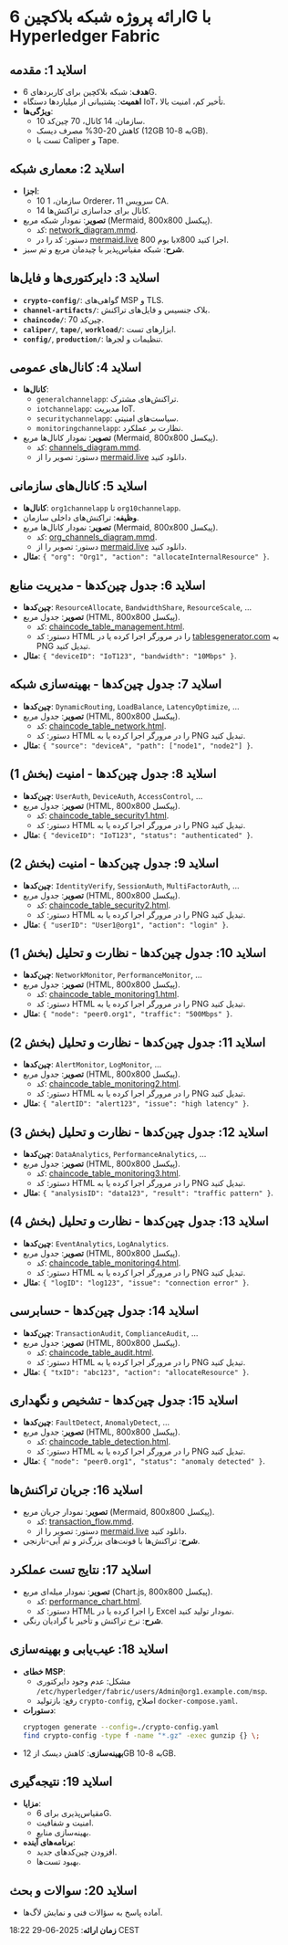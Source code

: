 # ارائه پروژه شبکه بلاکچین 6G با Hyperledger Fabric

## اسلاید 1: مقدمه
- **هدف**: شبکه بلاکچین برای کاربردهای 6G.
- **اهمیت**: پشتیبانی از میلیاردها دستگاه IoT، تأخیر کم، امنیت بالا.
- **ویژگی‌ها**:
  - 10 سازمان، 14 کانال، 70 چین‌کد.
  - کاهش 20-30% مصرف دیسک (12GB به 8-10GB).
  - تست با Caliper و Tape.

## اسلاید 2: معماری شبکه
- **اجزا**:
  - 10 سازمان، 1 Orderer، 11 سرویس CA.
  - 14 کانال برای جداسازی تراکنش‌ها.
- **تصویر**: نمودار شبکه مربع (Mermaid, 800x800 پیکسل).
  - کد: [network_diagram.mmd](#4ff49853-1c14-47a4-98f3-c822b40e481c).
  - دستور: کد را در [mermaid.live](https://mermaid.live) با بوم 800x800 اجرا کنید.
- **شرح**: شبکه مقیاس‌پذیر با چیدمان مربع و تم سبز.

## اسلاید 3: دایرکتوری‌ها و فایل‌ها
- **`crypto-config/`**: گواهی‌های MSP و TLS.
- **`channel-artifacts/`**: بلاک جنسیس و فایل‌های تراکنش.
- **`chaincode/`**: 70 چین‌کد.
- **`caliper/`**, **`tape/`**, **`workload/`**: ابزارهای تست.
- **`config/`**, **`production/`**: تنظیمات و لجرها.

## اسلاید 4: کانال‌های عمومی
- **کانال‌ها**:
  - `generalchannelapp`: تراکنش‌های مشترک.
  - `iotchannelapp`: مدیریت IoT.
  - `securitychannelapp`: سیاست‌های امنیتی.
  - `monitoringchannelapp`: نظارت بر عملکرد.
- **تصویر**: نمودار کانال‌ها مربع (Mermaid, 800x800 پیکسل).
  - کد: [channels_diagram.mmd](#2e8ca050-b5fe-4b3b-9aa0-a0e1b20a7c6d).
  - دستور: تصویر را از [mermaid.live](https://mermaid.live) دانلود کنید.

## اسلاید 5: کانال‌های سازمانی
- **کانال‌ها**: `org1channelapp` تا `org10channelapp`.
- **وظیفه**: تراکنش‌های داخلی سازمان.
- **تصویر**: نمودار کانال‌ها مربع (Mermaid, 800x800 پیکسل).
  - کد: [org_channels_diagram.mmd](#ced7b5f0-e340-4d4e-aa40-44d35b7d747c).
  - دستور: تصویر را از [mermaid.live](https://mermaid.live) دانلود کنید.
- **مثال**: `{ "org": "Org1", "action": "allocateInternalResource" }`.

## اسلاید 6: جدول چین‌کدها - مدیریت منابع
- **چین‌کدها**: `ResourceAllocate`, `BandwidthShare`, `ResourceScale`, ...
- **تصویر**: جدول مربع (HTML, 800x800 پیکسل).
  - کد: [chaincode_table_management.html](#82814ebf-7610-4ca8-ae1a-0b0cf441a95e).
  - دستور: کد HTML را در مرورگر اجرا کرده یا در [tablesgenerator.com](https://www.tablesgenerator.com/markdown_tables) به PNG تبدیل کنید.
- **مثال**: `{ "deviceID": "IoT123", "bandwidth": "10Mbps" }`.

## اسلاید 7: جدول چین‌کدها - بهینه‌سازی شبکه
- **چین‌کدها**: `DynamicRouting`, `LoadBalance`, `LatencyOptimize`, ...
- **تصویر**: جدول مربع (HTML, 800x800 پیکسل).
  - کد: [chaincode_table_network.html](#b7a2c4e1-9f2a-4e7b-8c3d-6f8e9a0b1c2d).
  - دستور: کد HTML را در مرورگر اجرا کرده یا به PNG تبدیل کنید.
- **مثال**: `{ "source": "deviceA", "path": ["node1", "node2"] }`.

## اسلاید 8: جدول چین‌کدها - امنیت (بخش 1)
- **چین‌کدها**: `UserAuth`, `DeviceAuth`, `AccessControl`, ...
- **تصویر**: جدول مربع (HTML, 800x800 پیکسل).
  - کد: [chaincode_table_security1.html](#d3e5f7a2-0b3c-4f8d-9e4a-7b9c0d1e2f3a).
  - دستور: کد HTML را در مرورگر اجرا کرده یا به PNG تبدیل کنید.
- **مثال**: `{ "deviceID": "IoT123", "status": "authenticated" }`.

## اسلاید 9: جدول چین‌کدها - امنیت (بخش 2)
- **چین‌کدها**: `IdentityVerify`, `SessionAuth`, `MultiFactorAuth`, ...
- **تصویر**: جدول مربع (HTML, 800x800 پیکسل).
  - کد: [chaincode_table_security2.html](#a4b6c8e3-1c4d-5f9e-0a5b-8c0d1e2f3a4b).
  - دستور: کد HTML را در مرورگر اجرا کرده یا به PNG تبدیل کنید.
- **مثال**: `{ "userID": "User1@org1", "action": "login" }`.

## اسلاید 10: جدول چین‌کدها - نظارت و تحلیل (بخش 1)
- **چین‌کدها**: `NetworkMonitor`, `PerformanceMonitor`, ...
- **تصویر**: جدول مربع (HTML, 800x800 پیکسل).
  - کد: [chaincode_table_monitoring1.html](#e5f7a9b4-2d5e-6f0a-1b6c-9d0e2f3a4b5c).
  - دستور: کد HTML را در مرورگر اجرا کرده یا به PNG تبدیل کنید.
- **مثال**: `{ "node": "peer0.org1", "traffic": "500Mbps" }`.

## اسلاید 11: جدول چین‌کدها - نظارت و تحلیل (بخش 2)
- **چین‌کدها**: `AlertMonitor`, `LogMonitor`, ...
- **تصویر**: جدول مربع (HTML, 800x800 پیکسل).
  - کد: [chaincode_table_monitoring2.html](#f6a8b0c5-3e6f-7a1b-2c7d-0e1f3a4b5c6d).
  - دستور: کد HTML را در مرورگر اجرا کرده یا به PNG تبدیل کنید.
- **مثال**: `{ "alertID": "alert123", "issue": "high latency" }`.

## اسلاید 12: جدول چین‌کدها - نظارت و تحلیل (بخش 3)
- **چین‌کدها**: `DataAnalytics`, `PerformanceAnalytics`, ...
- **تصویر**: جدول مربع (HTML, 800x800 پیکسل).
  - کد: [chaincode_table_monitoring3.html](#a7b9c1d6-4f7a-8b2c-3d8e-1f2a4b5c6d7e).
  - دستور: کد HTML را در مرورگر اجرا کرده یا به PNG تبدیل کنید.
- **مثال**: `{ "analysisID": "data123", "result": "traffic pattern" }`.

## اسلاید 13: جدول چین‌کدها - نظارت و تحلیل (بخش 4)
- **چین‌کدها**: `EventAnalytics`, `LogAnalytics`.
- **تصویر**: جدول مربع (HTML, 800x800 پیکسل).
  - کد: [chaincode_table_monitoring4.html](#b8c0d2e7-5a8b-9c3d-4e9f-2a3b5c6d7e8f).
  - دستور: کد HTML را در مرورگر اجرا کرده یا به PNG تبدیل کنید.
- **مثال**: `{ "logID": "log123", "issue": "connection error" }`.

## اسلاید 14: جدول چین‌کدها - حسابرسی
- **چین‌کدها**: `TransactionAudit`, `ComplianceAudit`, ...
- **تصویر**: جدول مربع (HTML, 800x800 پیکسل).
  - کد: [chaincode_table_audit.html](#c9d1e3f8-6b9c-0d4e-5f0a-3b4c6d7e8f9a).
  - دستور: کد HTML را در مرورگر اجرا کرده یا به PNG تبدیل کنید.
- **مثال**: `{ "txID": "abc123", "action": "allocateResource" }`.

## اسلاید 15: جدول چین‌کدها - تشخیص و نگهداری
- **چین‌کدها**: `FaultDetect`, `AnomalyDetect`, ...
- **تصویر**: جدول مربع (HTML, 800x800 پیکسل).
  - کد: [chaincode_table_detection.html](#d0e2f4a9-7c0d-1e5f-6a1b-4c5d7e8f9a0b).
  - دستور: کد HTML را در مرورگر اجرا کرده یا به PNG تبدیل کنید.
- **مثال**: `{ "node": "peer0.org1", "status": "anomaly detected" }`.

## اسلاید 16: جریان تراکنش‌ها
- **تصویر**: نمودار جریان مربع (Mermaid, 800x800 پیکسل).
  - کد: [transaction_flow.mmd](#7fe1dd59-fdbb-4824-a4b8-5cd7f4d7be67).
  - دستور: تصویر را از [mermaid.live](https://mermaid.live) دانلود کنید.
- **شرح**: تراکنش‌ها با فونت‌های بزرگ‌تر و تم آبی-نارنجی.

## اسلاید 17: نتایج تست عملکرد
- **تصویر**: نمودار میله‌ای مربع (Chart.js, 800x800 پیکسل).
  - کد: [performance_chart.html](#cb4a8d64-b95a-4bc7-9cba-8becced0c06d).
  - دستور: کد HTML را اجرا کرده یا در Excel نمودار تولید کنید.
- **شرح**: نرخ تراکنش و تأخیر با گرادیان رنگی.

## اسلاید 18: عیب‌یابی و بهینه‌سازی
- **خطای MSP**:
  - مشکل: عدم وجود دایرکتوری `/etc/hyperledger/fabric/users/Admin@org1.example.com/msp`.
  - رفع: بازتولید `crypto-config`, اصلاح `docker-compose.yaml`.
- **دستورات**:
  ```bash
  cryptogen generate --config=./crypto-config.yaml
  find crypto-config -type f -name "*.gz" -exec gunzip {} \;
  ```
- **بهینه‌سازی**: کاهش دیسک از 12GB به 8-10GB.

## اسلاید 19: نتیجه‌گیری
- **مزایا**:
  - مقیاس‌پذیری برای 6G.
  - امنیت و شفافیت.
  - بهینه‌سازی منابع.
- **برنامه‌های آینده**:
  - افزودن چین‌کدهای جدید.
  - بهبود تست‌ها.

## اسلاید 20: سوالات و بحث
- آماده پاسخ به سؤالات فنی و نمایش لاگ‌ها.

**زمان ارائه**: 2025-06-29 18:22 CEST
